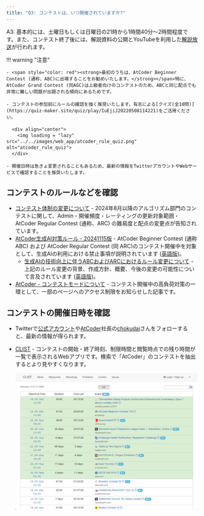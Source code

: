 ```yaml
---
title: "Q3: コンテストは、いつ開催されていますか?"
---
```


A3: 基本的には、土曜日もしくは日曜日の21時から1時間40分〜2時間程度です。また、コンテスト終了後には、解説資料の公開とYouTubeを利用した[解説放送](https://www.youtube.com/channel/UCtG3StnbhxHxXfE6Q4cPZwQ)が行われます。

!!! warning "注意"

    - <span style="color: red"><strong>最初のうちは、AtCoder Beginner Contest (通称、ABC)に出場することをお勧めいたします。</strong></span>特に、AtCoder Grand Contest (同AGC)は上級者向けのコンテストのため、ABCと同じ配点でも非常に難しい問題が出題される傾向にあるためです。

    - コンテストの参加前にルールの確認を強く推奨いたします。有志による[クイズ(全10問)](https://quiz-maker.site/quiz/play/IuEjiJ20220508114221)をご活用ください。

      <div align="center">
        <img loading = "lazy" src="../../images/web_app/atcoder_rule_quiz.png" alt="atcoder_rule_quiz">
      </div>

    - 開催日時は急きょ変更されることもあるため、最新の情報をTwitterアカウントやWebサービスで確認することを推奨いたします。

## コンテストのルールなどを確認

<!-- markdown-link-check-disable -->

- [コンテスト体制の変更について](https://atcoder.jp/posts/1280) - 2024年8月以降のアルゴリズム部門のコンテストに関して、Admin・開催頻度・レーティングの更新対象範囲・AtCoder Regular Contest (通称、ARC) の難易度と配点の変更点が告知されています。
- [AtCoder生成AI対策ルール - 20241115版](https://info.atcoder.jp/entry/llm-rules-ja) - AtCoder Beginner Contest (通称 ABC) および AtCoder Regular Contest (同 ARC)のコンテスト開催中を対象として、生成AIの利用における禁止事項が説明されています ([英語版](https://info.atcoder.jp/entry/llm-rules-en))。
    - [生成AIの技術向上に伴うABCおよびARCにおけるルール変更について](https://atcoder.jp/posts/1347) - 上記のルール変更の背景、作成方針、概要、今後の変更の可能性について言及されています ([英語版](https://atcoder.jp/posts/1350))。
- [AtCoder - コンテストモードについて](https://atcoder.jp/posts/1021) - コンテスト開催中の高負荷対策の一環として、一部のページへのアクセス制限をお知らせした記事です。

<!-- markdown-link-check-enable -->

## コンテストの開催日時を確認

- Twitterで[公式アカウント](https://twitter.com/atcoder)や[AtCoder](https://atcoder.jp/)社長の[chokudai](https://twitter.com/chokudai)さんをフォローすると、最新の情報が得られます。

- [CLIST](https://clist.by/) - コンテストの開始・終了時刻、制限時間と閲覧時点での残り時間が一覧で表示されるWebアプリです。検索で「AtCoder」のコンテストを抽出するとより見やすくなります。

  <div align="center">
    <img loading = "lazy" src="../../images/web_app/clist.png" alt="clist">
  </div>
